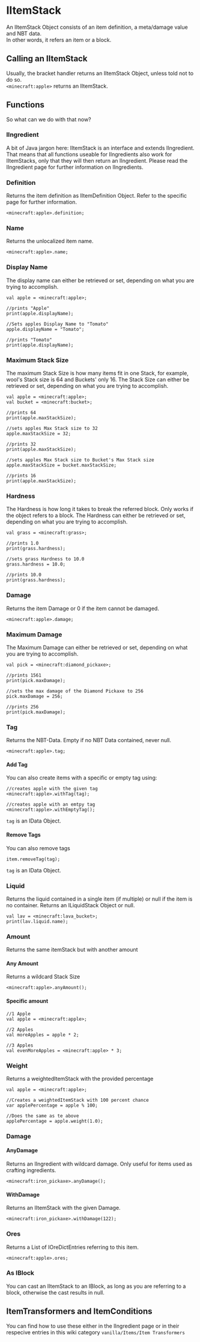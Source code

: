 # IItemStack

An IItemStack Object consists of an item definition, a meta/damage value and NBT data.  
In other words, it refers an item or a block.

## Calling an IItemStack
Usually, the bracket handler returns an IItemStack Object, unless told not to do so.  
`<minecraft:apple>` returns an IItemStack.


## Functions
So what can we do with that now?

### IIngredient
A bit of Java jargon here: IItemStack is an interface and extends IIngredient. That means that all functions useable for IIngredients also work for IItemStacks, only that they will then return an IIngredient.
Please read the IIngredient page for further information on IIngredients.

### Definition
Returns the item definition as IItemDefinition Object. Refer to the specific page for further information.
```
<minecraft:apple>.definition;
```

### Name
Returns the unlocalized item name.

```
<minecraft:apple>.name;
```

### Display Name

The display name can either be retrieved or set, depending on what you are trying to accomplish.

```
val apple = <minecraft:apple>;

//prints "Apple"
print(apple.displayName);

//Sets apples Display Name to "Tomato"
apple.displayName = "Tomato";

//prints "Tomato"
print(apple.displayName);
```

### Maximum Stack Size
The maximum Stack Size is how many items fit in one Stack, for example, wool's Stack size is 64 and Buckets' only 16.
The Stack Size can either be retrieved or set, depending on what you are trying to accomplish.

```
val apple = <minecraft:apple>;
val bucket = <minecraft:bucket>;

//prints 64
print(apple.maxStackSize);

//sets apples Max Stack size to 32
apple.maxStackSize = 32;

//prints 32
print(apple.maxStackSize);

//sets apples Max Stack size to Bucket's Max Stack size
apple.maxStackSize = bucket.maxStackSize;

//prints 16
print(apple.maxStackSize);
```

### Hardness
The Hardness is how long it takes to break the referred block. Only works if the object refers to a block.
The Hardness can either be retrieved or set, depending on what you are trying to accomplish.

```
val grass = <minecraft:grass>;

//prints 1.0
print(grass.hardness);

//sets grass Hardness to 10.0
grass.hardness = 10.0;

//prints 10.0
print(grass.hardness);
```

### Damage
Returns the item Damage or 0 if the item cannot be damaged.
```
<minecraft:apple>.damage;
```

### Maximum Damage
The Maximum Damage can either be retrieved or set, depending on what you are trying to accomplish.

```
val pick = <minecraft:diamond_pickaxe>;

//prints 1561
print(pick.maxDamage);

//sets the max damage of the Diamond Pickaxe to 256
pick.maxDamage = 256;

//prints 256
print(pick.maxDamage);
```

### Tag
Returns the NBT-Data. Empty if no NBT Data contained, never null.
```
<minecraft:apple>.tag;
```
#### Add Tag
You can also create items with a specific or empty tag using:
```
//creates apple with the given tag
<minecraft:apple>.withTag(tag);

//creates apple with an emtpy tag
<minecraft:apple>.withEmptyTag();
```
`tag` is an IData Object.

#### Remove Tags
You can also remove tags
```
item.removeTag(tag);
```
`tag` is an IData Object.


### Liquid
Returns the liquid contained in a single item (if multiple) or null if the item is no container.
Returns an ILiquidStack Object or null.

```
val lav = <minecraft:lava_bucket>;
print(lav.liquid.name);
```

### Amount
Returns the same itemStack but with another amount

#### Any Amount

Returns a wildcard Stack Size
```
<minecraft:apple>.anyAmount();
```

#### Specific amount
```
//1 Apple
val apple = <minecraft:apple>;

//2 Apples
val moreApples = apple * 2;

//3 Apples
val evenMoreApples = <minecraft:apple> * 3;
```

### Weight
Returns a weightedItemStack with the provided percentage

```
val apple = <minecraft:apple>;

//Creates a weightedItemStack with 100 percent chance
var applePercentage = apple % 100;

//Does the same as te above
applePercentage = apple.weight(1.0);
```

### Damage

#### AnyDamage
Returns an IIngredient with wildcard damage. Only useful for items used as crafting ingredients.
```
<minecraft:iron_pickaxe>.anyDamage();
```

#### WithDamage
Returns an IItemStack with the given Damage.
```
<minecraft:iron_pickaxe>.withDamage(122);
```

### Ores
Returns a List of IOreDictEntries referring to this item.
```
<minecraft:apple>.ores;
```

### As IBlock
You can cast an IItemStack to an IBlock, as long as you are referring to a block, otherwise the cast results in null.

## ItemTransformers and ItemConditions
You can find how to use these either in the IIngredient page or in their respecive entries in this wiki category `vanilla/Items/Item Transformers`